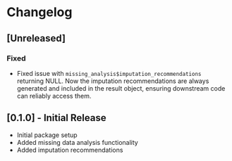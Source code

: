 # Changelog

## [Unreleased]

### Fixed
- Fixed issue with `missing_analysis$imputation_recommendations` returning NULL. Now the imputation recommendations are always generated and included in the result object, ensuring downstream code can reliably access them.

## [0.1.0] - Initial Release
- Initial package setup
- Added missing data analysis functionality
- Added imputation recommendations